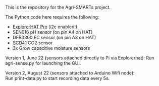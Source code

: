 This is the repository for the Agri-SMARTs project.

The Python code here requires the following:
- [ExplorerHAT Pro](https://github.com/pimoroni/explorer-hat) (i2c enabled!)
- SEN016 pH sensor (on pin A4 on HAT)
- DFR0300 EC sensor (on pin A3 on HAT)
- [SCD41](https://github.com/pimoroni/scd4x-python) CO2 sensor
- 3x Grow capacitive moisture sensors

Version 1, June 22 (sensors attached directly to Pi via Explorerhat):
Run agri-sense.py for launching the GUI.

Version 2, August 22 (sensors attached to Arduino Wifi node):       
Run print-data.py to start recording data every 5s.